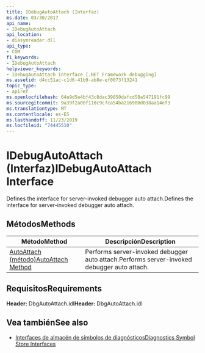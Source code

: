 ```yaml
---
title: IDebugAutoAttach (Interfaz)
ms.date: 03/30/2017
api_name:
- IDebugAutoAttach
api_location:
- diasymreader.dll
api_type:
- COM
f1_keywords:
- IDebugAutoAttach
helpviewer_keywords:
- IDebugAutoAttach interface [.NET Framework debugging]
ms.assetid: d4cc51ac-c1d6-41b9-ab8e-ef0073f13241
topic_type:
- apiref
ms.openlocfilehash: 64e9d5e4bf43c8dac39850dafcd58a547191fc99
ms.sourcegitcommit: 9a39f2a06f110c9c7ca54ba216900d038aa14ef3
ms.translationtype: MT
ms.contentlocale: es-ES
ms.lasthandoff: 11/23/2019
ms.locfileid: "74445510"
---
```

# <a name="idebugautoattach-interface"></a><span data-ttu-id="1afc2-102">IDebugAutoAttach (Interfaz)</span><span class="sxs-lookup"><span data-stu-id="1afc2-102">IDebugAutoAttach Interface</span></span>
<span data-ttu-id="1afc2-103">Defines the interface for server-invoked debugger auto attach.</span><span class="sxs-lookup"><span data-stu-id="1afc2-103">Defines the interface for server-invoked debugger auto attach.</span></span>  
  
## <a name="methods"></a><span data-ttu-id="1afc2-104">Métodos</span><span class="sxs-lookup"><span data-stu-id="1afc2-104">Methods</span></span>  
  
|<span data-ttu-id="1afc2-105">Método</span><span class="sxs-lookup"><span data-stu-id="1afc2-105">Method</span></span>|<span data-ttu-id="1afc2-106">Descripción</span><span class="sxs-lookup"><span data-stu-id="1afc2-106">Description</span></span>|  
|------------|-----------------|  
|[<span data-ttu-id="1afc2-107">AutoAttach (método)</span><span class="sxs-lookup"><span data-stu-id="1afc2-107">AutoAttach Method</span></span>](../../../../docs/framework/unmanaged-api/diagnostics/idebugautoattach-autoattach-method.md)|<span data-ttu-id="1afc2-108">Performs server-invoked debugger auto attach.</span><span class="sxs-lookup"><span data-stu-id="1afc2-108">Performs server-invoked debugger auto attach.</span></span>|  
  
## <a name="requirements"></a><span data-ttu-id="1afc2-109">Requisitos</span><span class="sxs-lookup"><span data-stu-id="1afc2-109">Requirements</span></span>  
 <span data-ttu-id="1afc2-110">**Header:** DbgAutoAttach.idl</span><span class="sxs-lookup"><span data-stu-id="1afc2-110">**Header:** DbgAutoAttach.idl</span></span>  
  
## <a name="see-also"></a><span data-ttu-id="1afc2-111">Vea también</span><span class="sxs-lookup"><span data-stu-id="1afc2-111">See also</span></span>

- [<span data-ttu-id="1afc2-112">Interfaces de almacén de símbolos de diagnósticos</span><span class="sxs-lookup"><span data-stu-id="1afc2-112">Diagnostics Symbol Store Interfaces</span></span>](../../../../docs/framework/unmanaged-api/diagnostics/diagnostics-symbol-store-interfaces.md)
